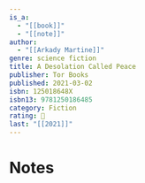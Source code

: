 ```yaml
---
is_a:
  - "[[book]]"
  - "[[note]]"
author:
  - "[[Arkady Martine]]"
genre: science fiction
title: A Desolation Called Peace
publisher: Tor Books
published: 2021-03-02
isbn: 125018648X
isbn13: 9781250186485
category: Fiction
rating: 🤞
last: "[[2021]]"
---
```

# Notes

